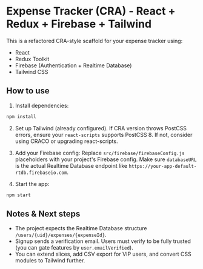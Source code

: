 # Expense Tracker (CRA) - React + Redux + Firebase + Tailwind

This is a refactored CRA-style scaffold for your expense tracker using:
- React
- Redux Toolkit
- Firebase (Authentication + Realtime Database)
- Tailwind CSS

## How to use

1. Install dependencies:
```bash
npm install
```

2. Set up Tailwind (already configured). If CRA version throws PostCSS errors, ensure your `react-scripts` supports PostCSS 8. If not, consider using CRACO or upgrading react-scripts.

3. Add your Firebase config:
Replace `src/firebase/firebaseConfig.js` placeholders with your project's Firebase config. Make sure `databaseURL` is the actual Realtime Database endpoint like `https://your-app-default-rtdb.firebaseio.com`.

4. Start the app:
```bash
npm start
```

## Notes & Next steps
- The project expects the Realtime Database structure `/users/{uid}/expenses/{expenseId}`.
- Signup sends a verification email. Users must verify to be fully trusted (you can gate features by `user.emailVerified`).
- You can extend slices, add CSV export for VIP users, and convert CSS modules to Tailwind further.
